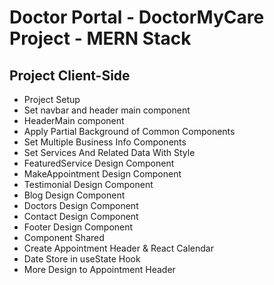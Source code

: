 # Doctor Portal - DoctorMyCare Project - MERN Stack

## Project Client-Side
 - Project Setup
 - Set navbar and header main component
 - HeaderMain component
 - Apply Partial Background of Common Components
 - Set Multiple Business Info Components
 - Set Services And Related Data With Style
 - FeaturedService Design Component
 - MakeAppointment Design Component
 - Testimonial Design Component
 - Blog Design Component
 - Doctors Design Component
 - Contact Design Component
 - Footer Design Component
 - Component Shared
 - Create Appointment Header & React Calendar
 - Date Store in useState Hook
 - More Design to Appointment Header